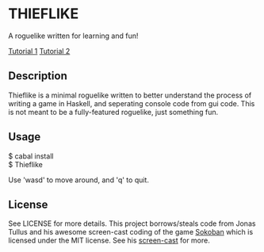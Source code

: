 THIEFLIKE
=========

A roguelike written for learning and fun!

[Tutorial 1](http://jamiltron.com/2012/07/Code_Us_Some_Roguelike_in_Haskell.html)
[Tutorial 2](http://jamiltron.com/2012/07/Code_Us_Some_Roguelike2.html)

Description
-----------

Thieflike is a minimal roguelike written to better understand the process
of writing a game in Haskell, and seperating console code from gui code. This is not meant to be a fully-featured 
roguelike, just something fun.


Usage
-----
$ cabal install    
$ Thieflike

Use 'wasd' to move around, and 'q' to quit.


License
-------

See LICENSE for more details. This project borrows/steals code from Jonas Tullus
and his awesome screen-cast coding of the game 
[Sokoban](https://github.com/jethr0/Sokoban) which is licensed
 under the MIT license. See his [screen-cast](http://www.youtube.com/watch?v=mtvoOIsN-GU&feature=youtu.be) for more.

